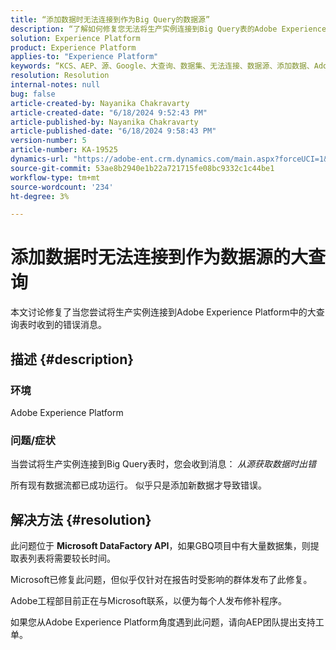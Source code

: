 ```yaml
---
title: “添加数据时无法连接到作为Big Query的数据源”
description: “了解如何修复您无法将生产实例连接到Big Query表的Adobe Experience Platform问题。”
solution: Experience Platform
product: Experience Platform
applies-to: "Experience Platform"
keywords: “KCS、AEP、源、Google、大查询、数据集、无法连接、数据源、添加数据、Adobe Experience Platform、常见问题解答”
resolution: Resolution
internal-notes: null
bug: false
article-created-by: Nayanika Chakravarty
article-created-date: "6/18/2024 9:52:43 PM"
article-published-by: Nayanika Chakravarty
article-published-date: "6/18/2024 9:58:43 PM"
version-number: 5
article-number: KA-19525
dynamics-url: "https://adobe-ent.crm.dynamics.com/main.aspx?forceUCI=1&pagetype=entityrecord&etn=knowledgearticle&id=96f3dd12-bd2d-ef11-840a-000d3a5b439f"
source-git-commit: 53ae8b2940e1b22a721715fe08bc9332c1c44be1
workflow-type: tm+mt
source-wordcount: '234'
ht-degree: 3%

---
```


# 添加数据时无法连接到作为数据源的大查询


本文讨论修复了当您尝试将生产实例连接到Adobe Experience Platform中的大查询表时收到的错误消息。

## 描述 {#description}


### 环境

Adobe Experience Platform

### <b>问题/症状</b>

当尝试将生产实例连接到Big Query表时，您会收到消息：<b> </b>*从源获取数据时出错*

所有现有数据流都已成功运行。 似乎只是添加新数据才导致错误。


## 解决方法 {#resolution}


此问题位于 <b>Microsoft DataFactory API</b>，如果GBQ项目中有大量数据集，则提取表列表将需要较长时间。

Microsoft已修复此问题，但似乎仅针对在报告时受影响的群体发布了此修复。

Adobe工程部目前正在与Microsoft联系，以便为每个人发布修补程序。

如果您从Adobe Experience Platform角度遇到此问题，请向AEP团队提出支持工单。
